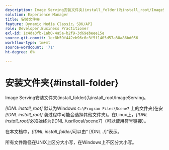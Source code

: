 ```yaml
---
description: Image Serving安装文件夹(install_folder)为install_root/ImageServing。
solution: Experience Manager
title: 安装文件夹
feature: Dynamic Media Classic，SDK/API
role: Developer,Business Practitioner
exl-id: 1c4da3fb-1ab0-4a5a-b2f9-3d69ebeee15e
source-git-commit: 1ec8b59f442eb96c6c3f5f1405d57a38a86bd056
workflow-type: tm+mt
source-wordcount: '71'
ht-degree: 0%

---
```


# 安装文件夹{#install-folder}

Image Serving安装文件夹(install_folder)为install_root/ImageServing。

*[!DNL install_root]* 默认为Windows `C:\Program Files\Scene7` 上的文件夹(在安 *[!DNL install_root]* 装过程中可能会选择其他文件夹)。在Linux上，*[!DNL install_root]*&#x200B;必须始终为[!DNL /usr/local/scene7]（可以使用符号链接）。

在本文档中，*[!DNL install_folder]*&#x200B;可以由“ [!DNL ./]”表示。

所有文件路径在UNIX上区分大小写，在Windows上不区分大小写。
